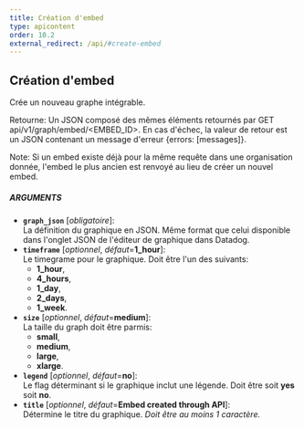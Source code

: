 ```yaml
---
title: Création d'embed
type: apicontent
order: 10.2
external_redirect: /api/#create-embed
---
```


## Création d'embed

Crée un nouveau graphe intégrable.

Retourne: Un JSON composé des mêmes éléments retournés par GET api/v1/graph/embed/<EMBED_ID>. En cas d'échec, la valeur de retour est un JSON contenant un message d'erreur {errors: [messages]}.

Note: Si un embed existe déjà pour la même requête dans une organisation donnée, l'embed le plus ancien est renvoyé au lieu de créer un nouvel embed.

##### ARGUMENTS
* **`graph_json`** [*obligatoire*]:  
    La définition du graphique en JSON. Même format que celui disponible dans l'onglet JSON de l'éditeur de graphique dans Datadog.
* **`timeframe`** [*optionnel*, *défaut*=**1_hour**]:  
    Le timegrame pour le graphique. Doit être l'un des suivants:
    * **1_hour**,
    * **4_hours**, 
    * **1_day**, 
    * **2_days**,
    * **1_week**.
* **`size`** [*optionnel*, *défaut*=**medium**]:  
    La taille du graph doit être parmis:
    * **small**, 
    * **medium**, 
    * **large**, 
    * **xlarge**.
* **`legend`** [*optionnel*, *défaut*=**no**]:  
    Le flag déterminant si le graphique inclut une légende. Doit être soit **yes** soit **no**.
* **`title`** [*optionnel*, *défaut*=**Embed created through API**]:  
  Détermine le titre du graphique.
    *Doit être au moins 1 caractère.*
